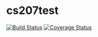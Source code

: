 # cs207test
[![Build Status](https://travis-ci.org/YiwenWang03/cs207testing.svg?branch=master)](https://travis-ci.org/YiwenWang03/cs207testing.svg?branch=master)
[![Coverage Status](https://codecov.io/gh/YiwenWang03/cs207testing/branch/master/graph/badge.svg)](https://codecov.io/gh/YiwenWang03/cs207testing)
